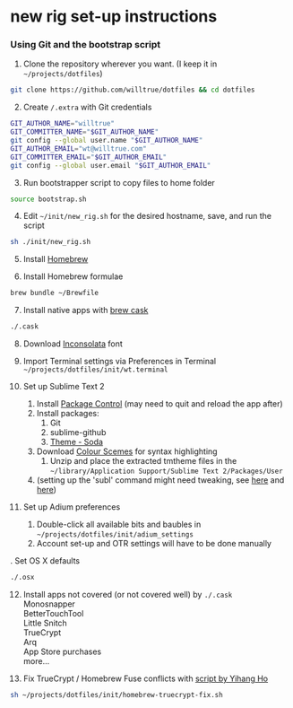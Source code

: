 # new rig set-up instructions

### Using Git and the bootstrap script

1. Clone the repository wherever you want. (I keep it in `~/projects/dotfiles`)
```bash
git clone https://github.com/willtrue/dotfiles && cd dotfiles
```  
2. Create `/.extra` with Git credentials
```bash
GIT_AUTHOR_NAME="willtrue"
GIT_COMMITTER_NAME="$GIT_AUTHOR_NAME"
git config --global user.name "$GIT_AUTHOR_NAME"
GIT_AUTHOR_EMAIL="wt@willtrue.com"
GIT_COMMITTER_EMAIL="$GIT_AUTHOR_EMAIL"
git config --global user.email "$GIT_AUTHOR_EMAIL"
```

3. Run bootstrapper script to copy files to home folder
```bash
source bootstrap.sh
```
4. Edit `~/init/new_rig.sh` for the desired hostname, save, and run the script
```bash
sh ./init/new_rig.sh
```

5. Install [Homebrew](http://brew.sh/)

6. Install Homebrew formulae
```bash
brew bundle ~/Brewfile
```

7. Install native apps with [brew cask](https://github.com/phinze/homebrew-cask)
```bash
./.cask
```

8. Download [Inconsolata](http://levien.com/type/myfonts/inconsolata.html) font

9. Import Terminal settings via Preferences in Terminal  
`~/projects/dotfiles/init/wt.terminal`

10. Set up Sublime Text 2
	1. Install [Package Control](https://sublime.wbond.net/installation) (may need to quit and reload the app after)
	2. Install packages:
		1. Git
		2. sublime-github
		3. [Theme - Soda](https://github.com/buymeasoda/soda-theme/)
	3. Download [Colour Scemes](http://buymeasoda.github.com/soda-theme/extras/colour-schemes.zip) for syntax highlighting
		1. Unzip and place the extracted tmtheme files in the `~/library/Application Support/Sublime Text 2/Packages/User`
	4. (setting up the 'subl' command might need tweaking, see [here](https://gist.github.com/artero/1236170) and [here](http://www.sublimetext.com/docs/2/osx_command_line.html))

11. Set up Adium preferences
	1. Double-click all available bits and baubles in `~/projects/dotfiles/init/adium_settings`
	2. Account set-up and OTR settings will have to be done manually

. Set OS X defaults
```bash
./.osx
```

12. Install apps not covered (or not covered well) by `./.cask`  
Monosnapper  
BetterTouchTool  
Little Snitch  
TrueCrypt  
Arq  
App Store purchases  
more...  

13. Fix TrueCrypt / Homebrew Fuse conflicts with [script by Yihang Ho](http://www.yihangho.com/homebrew-and-truecrypt/)
```bash
sh ~/projects/dotfiles/init/homebrew-truecrypt-fix.sh
```